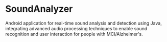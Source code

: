 # SoundAnalyzer
Android application for real-time sound analysis and detection using Java, integrating advanced audio processing techniques to enable sound recognition and user interaction for people with MCI/Alzheimer's.
